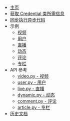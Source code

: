 + [主页](/)
+ [获取 Credential 类所需信息](/get-credential.md)
+ [同步执行异步代码](/sync-executor.md)
+ 示例
	+ [视频](/examples/video.md)
	+ [用户](/examples/user.md)
	+ [直播](/examples/live.md)
	+ [动态](/examples/dynamic.md)
	+ [评论](/examples/comment.md)
	+ [专栏](/examples/article.md)
+ API 参考
	+ [video.py - 视频](/modules/video.md)
	+ [user.py - 用户](/modules/user.md)
	+ [live.py - 直播](/modules/live.md)
	+ [dynamic.py - 动态](/modules/dynamic.md)
	+ [comment.py - 评论](/modules/comment.md)
	+ [article.py - 专栏](/modules/article.md)
+ [历史文档](/history.md)